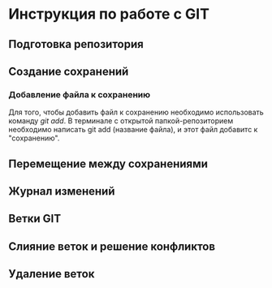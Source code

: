 # Инструкция по работе с GIT

## Подготовка репозитория

## Создание сохранений
### Добавление файла к сохранению
Для того, чтобы добавить файл к сохранению необходимо использовать команду *git add*. В терминале с открытой папкой-репозиторием необходимо написать git add (название файла), и этот файл добавитс к "сохранению".

## Перемещение между сохранениями

## Журнал изменений

## Ветки GIT

## Слияние веток и решение конфликтов

## Удаление веток
